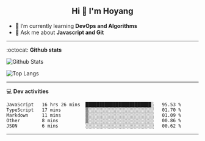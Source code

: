 <h2 align="center">Hi 👋 I'm Hoyang</h2>

- 🌱 I’m currently learning **DevOps and Algorithms**
- 💬 Ask me about **Javascript and Git**

-------

:octocat: **Github stats**

![Github Stats](https://github-readme-stats.vercel.app/api?username=hoyangtsai&count_private=true&show_icons=true&theme=blueberry)

![Top Langs](https://github-readme-stats.vercel.app/api/top-langs/?username=hoyangtsai&theme=blueberry&layout=compact&langs_count=8)

-------

:computer: **Dev activities**
<!--START_SECTION:waka-->
```text
JavaScript   16 hrs 26 mins  ████████████████████████░   95.53 % 
TypeScript   17 mins         ▒░░░░░░░░░░░░░░░░░░░░░░░░   01.70 % 
Markdown     11 mins         ▒░░░░░░░░░░░░░░░░░░░░░░░░   01.09 % 
Other        8 mins          ▒░░░░░░░░░░░░░░░░░░░░░░░░   00.86 % 
JSON         6 mins          ░░░░░░░░░░░░░░░░░░░░░░░░░   00.62 % 
```
<!--END_SECTION:waka-->

-------
